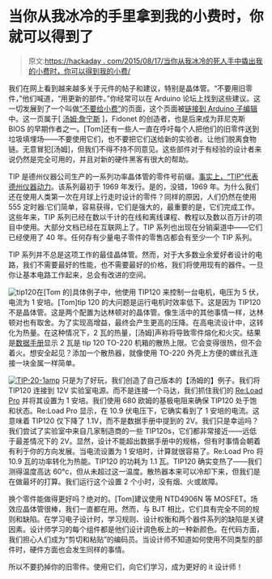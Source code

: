 # 当你从我冰冷的手里拿到我的小费时，你就可以得到了

> 原文:[https://hackaday . com/2015/08/17/当你从我冰冷的死人手中撬出我的小费时，你可以得到我的小费/](https://hackaday.com/2015/08/17/you-can-have-my-tips-when-you-pry-them-from-my-cold-dead-hands/)

我们在网上看到越来越多关于元件的帖子和建议，特别是晶体管。“不要用旧零件，”他们喊道，“用更新的部件。”你经常可以在 Arduino 论坛上找到这些建议。这一切发展到了一个叫做[“不要给小费”](http://sensitiveresearch.com/DoNotTIP/index.html)的页面，这个页面被[链接到 Arduino 子编辑](https://www.reddit.com/r/arduino/comments/3fgct3/do_not_tip_why_to_avoid_using_old_parts_and_old/)中。这一页属于[ [汤姆·詹宁斯](https://en.wikipedia.org/wiki/Tom_Jennings) ]，Fidonet 的创造者，也是后来成为菲尼克斯 BIOS 的早期作者之一。[Tom]还有一些人一直在呼吁每个人把他们的旧零件送到垃圾填埋场——不要使用它们，也不要把它们送给新的实验者。让他们脱离食物链。无意冒犯[汤姆]，但我们不得不持不同意见。这些部件对于有经验的设计者来说仍然是完全可用的，并且对新的硬件黑客有很大的帮助。

TIP 是德州仪器公司生产的一系列功率晶体管的零件号前缀。[事实上，“TIP”代表德州仪器动力](https://en.wikipedia.org/wiki/TIP31)。该系列最初于 1969 年发行。是的，没错，1969 年。为什么我们还在使用人类第一次在月球上行走时设计的零件？同样的原因，人们仍然在使用 555 定时器:它们简单，容易获得，它们是强大的，最重要的是，它们完成工作。这些年来，TIP 系列已经在数以千计的在线和离线课程、教程以及数以百万计的项目中使用。大部分文档已经在互联网上了。TIP 系列也出现在分销渠道中——它们已经使用了 40 年。任何存有少量电子零件的零售店都会有至少一个 TIP 系列。

TIP 系列并不总是这项工作的最佳晶体管。然而，对于大多数业余爱好者设计的电路，我们不需要最好的性能，也不需要最好的价格，我们将使用现有的器件。一旦你让基本电路工作起来，总会有改进的空间。

![tip120](../Images/e8b365d7b0e34c70ae5072575b7b36d5.png)在[Tom 的]具体例子中，他使用 TIP120 来控制一台电机，电压为 5 伏，电流为 1 安培。[Tom]tip 120 的大问题是运行电机时效率低下。这是因为 TIP120 不是晶体管。这是两个配置为达林顿对的晶体管。像生活中的其他事情一样，达林顿对也有取舍。为了实现高增益，最终会产生更高的压降。在高电流设计中，这转化为热量。在这种情况下，2 瓦的热量，[汤姆]声称将导致零件熔化和火灾。结果是[数据手册](http://www.onsemi.com/pub_link/Collateral/TIP120-D.PDF)显示 2 瓦是 tip 120 TO-220 机箱的散热上限。它会变得很热，但不会着火。想安全起见？添加一个散热器，就像使用 TO-220 外壳上方便的螺丝孔连接一块金属一样简单。

[![TIP-20-1amp](../Images/479e05aea0c6ccb982e7c9c36f352f0b.png)](https://hackaday.com/wp-content/uploads/2015/08/tip-20-1amp.jpg) 只是为了好玩，我们创造了自己版本的【汤姆的】例子。我们将 TIP120 连接到 12V 实验室电源。而不是连接一个马达，我们抓住我们的 [Re:Load Pro](http://store.hackaday.com/products/re-load-pro) 并将其设置为 1 安培。我们使用 680 欧姆的基极电阻来确保 TIP120 处于饱和状态。Re:Load Pro 显示，在 10.9 伏电压下，它确实看到了 1 安培的电流。这意味着 TIP120 仅下降了 1.1V，而不是数据手册中提到的 2V。我们只是幸运吗？我们尝试了实验室中来自几家制造商的一些 TIP120s，它们都非常接近——远低于最差情况下的 2V。显然，设计不能超出数据手册中的规格，但有时事情会朝着有利于你的方向发展。当电流设置为 1 安培时，计算就很容易了。Re:Load Pro 将 10.9 瓦的功率转化为热能。TIP120 的功耗为 1.1 瓦。TIP120 确实变热了——我们测得温度高达 60°c，但从未超过这一温度。散热器本来可以冷却下来，但我们是在做最坏的打算。我们运行这个设置 2 个小时，没有烟、火或故障。

换个零件能做得更好吗？绝对的。[Tom]建议使用 NTD4906N 等 MOSFET。场效应晶体管很棒，我们一直都在用。然而，与 BJT 相比，它们具有完全不同的规则和缺陷。在学习电子设计时，学习规则、设计权衡和两个器件系列的缺陷是关键因素。设计师学习的每个组件都是他们设计调色板上的一种新颜色。在代码方面，我们担心人们成为“剪切和粘贴”的编码员。当设计师不知道如何使用不同类型的部件时，硬件方面也会发生同样的事情。

所以不要扔掉你的旧零件。使用它们，向它们学习，成为更好的 it 设计师！
